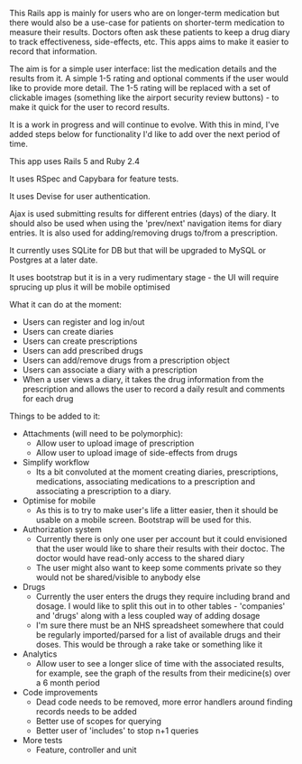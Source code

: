 This Rails app is mainly for users who are on longer-term medication but there would also be a use-case for patients on shorter-term medication to measure their results. Doctors often ask these patients to keep a drug diary to track effectiveness, side-effects, etc. This apps aims to make it easier to record that information.

The aim is for a simple user interface: list the medication details and the results from it. A simple 1-5 rating and optional comments if the user would like to provide more detail. The 1-5 rating will be replaced with a set of clickable images (something like the airport security review buttons) - to make it quick for the user to record results.

It is a work in progress and will continue to evolve. With this in mind, I've added steps below for functionality I'd like to add over the next period of time.

This app uses Rails 5 and Ruby 2.4

It uses RSpec and Capybara for feature tests.

It uses Devise for user authentication.

Ajax is used submitting results for different entries (days) of the diary. It should also be used when using the 'prev/next' navigation items for diary entries. It is also used for adding/removing drugs to/from a prescription.

It currently uses SQLite for DB but that will be upgraded to MySQL or Postgres at a later date.

It uses bootstrap but it is in a very rudimentary stage - the UI will require sprucing up plus it will be mobile optimised

What it can do at the moment:
- Users can register and log in/out
- Users can create diaries
- Users can create prescriptions
- Users can add prescribed drugs
- Users can add/remove drugs from a prescription object
- Users can associate a diary with a prescription
- When a user views a diary, it takes the drug information from the prescription and allows the user to record a daily result and comments for each drug

Things to be added to it:
- Attachments (will need to be polymorphic):
    - Allow user to upload image of prescription
    - Allow user to upload image of side-effects from drugs
- Simplify workflow
    - Its a bit convoluted at the moment creating diaries, prescriptions, medications, associating medications to a prescription and associating a prescription to a diary.
- Optimise for mobile
    - As this is to try to make user's life a litter easier, then it should be usable on a mobile screen. Bootstrap will be used for this.
- Authorization system
    - Currently there is only one user per account but it could envisioned that the user would like to share their results with their doctoc. The doctor would have read-only access to the shared diary
    - The user might also want to keep some comments private so they would not be shared/visible to anybody else
- Drugs
    - Currently the user enters the drugs they require including brand and dosage. I would like to split this out in to other tables - 'companies' and 'drugs' along with a less coupled way of adding dosage
    - I'm sure there must be an NHS spreadsheet somewhere that could be regularly imported/parsed for a list of available drugs and their doses. This would be through a rake take or something like it
- Analytics
    - Allow user to see a longer slice of time with the associated results, for example, see the graph of the results from their medicine(s) over a 6 month period
- Code improvements
    - Dead code needs to be removed, more error handlers around finding records needs to be added
    - Better use of scopes for querying
    - Better user of 'includes' to stop n+1 queries
- More tests
    - Feature, controller and unit
